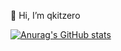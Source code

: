 👋 Hi, I’m qkitzero

[![Anurag's GitHub stats](https://github-readme-stats.vercel.app/api?username=qkitzero&show_icons=true&theme=synthwave)](https://github.com/anuraghazra/github-readme-stats)

<!---
qkitzero/qkitzero is a ✨ special ✨ repository because its `README.md` (this file) appears on your GitHub profile.
You can click the Preview link to take a look at your changes.
--->

